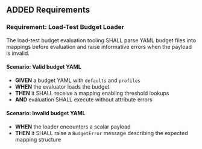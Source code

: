 ## ADDED Requirements
### Requirement: Load-Test Budget Loader
The load-test budget evaluation tooling SHALL parse YAML budget files into mappings before evaluation and raise informative errors when the payload is invalid.

#### Scenario: Valid budget YAML
- **GIVEN** a budget YAML with `defaults` and `profiles`
- **WHEN** the evaluator loads the budget
- **THEN** it SHALL receive a mapping enabling threshold lookups
- **AND** evaluation SHALL execute without attribute errors

#### Scenario: Invalid budget YAML
- **WHEN** the loader encounters a scalar payload
- **THEN** it SHALL raise a `BudgetError` message describing the expected mapping structure
